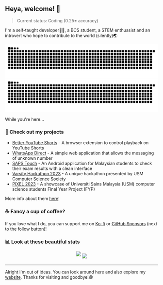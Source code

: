 ## Heya, welcome! 👋

> Current status: Coding (0.25± accuracy)

I'm a self-taught developer👨‍💻, a BCS student, a STEM enthuasist and an introvert who hope to contribute to the world (silently)🌏

![github contribution grid snake animation](https://raw.githubusercontent.com/ynshung/ynshung/output/github-contribution-grid-snake-dark.svg#gh-dark-mode-only)![github contribution grid snake animation](https://raw.githubusercontent.com/ynshung/ynshung/output/github-contribution-grid-snake.svg#gh-light-mode-only)

While you're here...

### 📂 Check out my projects

* [Better YouTube Shorts](https://github.com/ynshung/better-yt-shorts) - A browser extension to control playback on YouTube Shorts
* [WhatsApp Direct](https://github.com/ynshung/whatsapp-direct) - A simple web application that allows the messaging of unknown number
* [SAPS Touch](https://play.google.com/store/apps/details?id=com.ynshung.sapstouch) - An Android application for Malaysian students to check their exam results with a clean interface
* [Varsity Hackathon 2023](http://vhackusm.com/) - A unique hackathon presented by USM Computer Science Society
* [PIXEL 2023](https://pixel.usm.my/) - A showcase of Universiti Sains Malaysia (USM) computer science students Final Year Project (FYP)

More info about them [here](https://ynshung.com/#projects)!

### ☕ Fancy a cup of coffee?
If you love what I do, you can support me on [Ko-fi](https://ko-fi.com/ynshung) or [GitHub Sponsors](https://github.com/sponsors/ynshung) (next to the follow button)!

### 📊 Look at these beautiful stats

<div align="center">
<img align="center" style="margin-bottom: 1em" src="https://github-readme-stats.vercel.app/api?username=ynshung&theme=slateorange&count_private=true&show_icons=true&include_all_commits=true" />
<img align="center" src="https://github-readme-stats.vercel.app/api/top-langs/?username=ynshung&theme=slateorange&layout=compact&langs_count=6" />
</div>

---

Alright I'm out of ideas. You can look around here and also explore my [website](https://ynshung.com). Thanks for visiting and goodbye!😆
